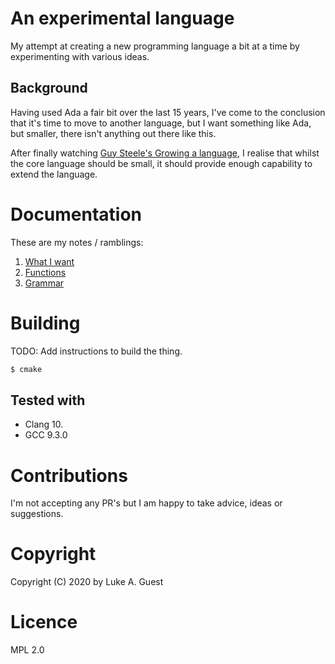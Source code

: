 # An experimental language

My attempt at creating a new programming language a bit at a time by experimenting with various ideas.

## Background

Having used Ada a fair bit over the last 15 years, I've come to the conclusion that it's time to move to another language, but I want something like Ada, but smaller, there isn't anything out there like this.

After finally watching [Guy Steele's Growing a language](https://youtu.be/_ahvzDzKdB0), I realise that whilst the core language should be small, it should provide enough capability to extend the language.

# Documentation

These are my notes / ramblings:

1. [What I want](./docs/notes/what-i-want.md)
2. [Functions](./docs/notes/functions.md)
3. [Grammar](./docs/notes/grammar.md)

# Building

TODO: Add instructions to build the thing.

```bash
$ cmake
```

## Tested with

* Clang 10.
* GCC 9.3.0

# Contributions

I'm not accepting any PR's but I am happy to take advice, ideas or suggestions.

# Copyright

Copyright (C) 2020 by Luke A. Guest

# Licence

MPL 2.0